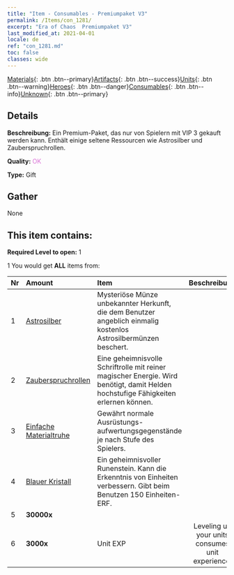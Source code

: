 ```yaml
---
title: "Item - Consumables - Premiumpaket V3"
permalink: /Items/con_1281/
excerpt: "Era of Chaos  Premiumpaket V3"
last_modified_at: 2021-04-01
locale: de
ref: "con_1281.md"
toc: false
classes: wide
---
```

 [Materials](/de/Items/){: .btn .btn--primary}[Artifacts](/de/Items/Artifacts/){: .btn .btn--success}[Units](/de/Items/Units/){: .btn .btn--warning}[Heroes](/de/Items/Heroes/){: .btn .btn--danger}[Consumables](/de/Items/Consumables/){: .btn .btn--info}[Unknown](/de/Items/Unknown/){: .btn .btn--primary}

## Details
 **Beschreibung:** Ein Premium-Paket, das nur von Spielern mit VIP 3 gekauft werden kann. Enthält einige seltene Ressourcen wie Astrosilber und Zauberspruchrollen.

 **Quality:** <span style="color: #DA70D6">OK</span>

 **Type:** Gift

## Gather

  None

## This item contains:

 **Required Level to open:** 1

 1 You would get **ALL** items  from:

  | Nr | Amount |     Item    | Beschreibung |
  |:---|:-------|:------------|:-----------:|
  | 1 | [Astrosilber](/de/Items/con_969/) | Mysteriöse Münze unbekannter Herkunft, die dem Benutzer angeblich einmalig kostenlos Astrosilbermünzen beschert. | 
  | 2 | [Zauberspruchrollen](/de/Items/con_694/) | Eine geheimnisvolle Schriftrolle mit reiner magischer Energie. Wird benötigt, damit Helden hochstufige Fähigkeiten erlernen können. | 
  | 3 | [Einfache Materialtruhe](/de/Items/con_756/) | Gewährt normale Ausrüstungs- aufwertungsgegenstände je nach Stufe des Spielers. | 
  | 4 | [Blauer Kristall](/de/Items/con_716/) | Ein geheimnisvoller Runenstein. Kann die Erkenntnis von Einheiten verbessern. Gibt beim Benutzen 150 Einheiten-ERF. | 
  | 5 |  **30000x** | <i class="fas fa-coins"/> |  | 
  | 6 |  **3000x** | Unit EXP | Leveling up your units consumes unit experience.  | 
